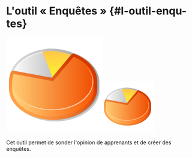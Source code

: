 # L&#039;outil « Enquêtes » {#l-outil-enqu-tes}

![](../assets/image306.svg)![](../assets/image306.png)

Cet outil permet de sonder l&#039;opinion de apprenants et de créer des enquêtes.